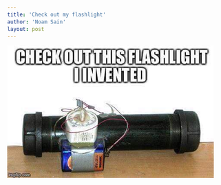 ```yaml
---
title: 'Check out my flashlight'
author: 'Noam Sain'
layout: post
---
```


![flashlight](/assets/2015/2015-09-flashlight.jpg)